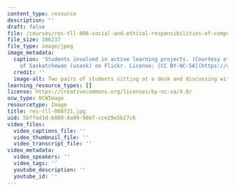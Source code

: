 ```yaml
---
content_type: resource
description: ''
draft: false
file: /courses/res-tll-008-social-and-ethical-responsibilities-of-computing-serc/5bffed1db8808a9990e7cce29e5b27c6_res-tll-008f21.jpg
file_size: 106237
file_type: image/jpeg
image_metadata:
  caption: 'Students involved in active learning projects. (Courtesy of University
    of Saskatchewan (usask) on Flickr. License: [CC BY-NC-SA](https://creativecommons.org/licenses/by-nc-sa/2.0/).)'
  credit: ''
  image-alt: Two pairs of students sitting at a desk and discussing with each other.
learning_resource_types: []
license: https://creativecommons.org/licenses/by-nc-sa/4.0/
ocw_type: OCWImage
resourcetype: Image
title: res-tll-008f21.jpg
uid: 5bffed1d-b880-8a99-90e7-cce29e5b27c6
video_files:
  video_captions_file: ''
  video_thumbnail_file: ''
  video_transcript_file: ''
video_metadata:
  video_speakers: ''
  video_tags: ''
  youtube_description: ''
  youtube_id: ''
---
```

